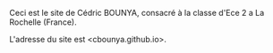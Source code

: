 Ceci est le site de Cédric BOUNYA, consacré à la classe d'Ece 2 a La Rochelle (France).

L'adresse du site est <cbounya.github.io>.
